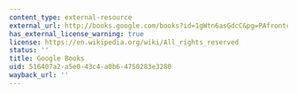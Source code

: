 ```yaml
---
content_type: external-resource
external_url: http://books.google.com/books?id=1gWtn6asGdcC&pg=PAfrontcover#v=onepage
has_external_license_warning: true
license: https://en.wikipedia.org/wiki/All_rights_reserved
status: ''
title: Google Books
uid: 516407a2-a5e0-43c4-a0b6-4750283e3280
wayback_url: ''
---
```

